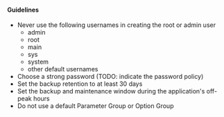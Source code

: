 #### Guidelines

  - Never use the following usernames in creating the root or admin user
    - admin
    - root
    - main
    - sys
    - system
    - other default usernames
  - Choose a strong password (TODO: indicate the password policy)
  - Set the backup retention to at least 30 days
  - Set the backup and maintenance window during the application's off-peak hours
  - Do not use a default Parameter Group or Option Group
  


